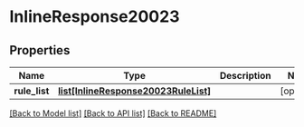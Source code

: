 # InlineResponse20023

## Properties
Name | Type | Description | Notes
------------ | ------------- | ------------- | -------------
**rule_list** | [**list[InlineResponse20023RuleList]**](InlineResponse20023RuleList.md) |  | [optional] 

[[Back to Model list]](../README.md#documentation-for-models) [[Back to API list]](../README.md#documentation-for-api-endpoints) [[Back to README]](../README.md)

